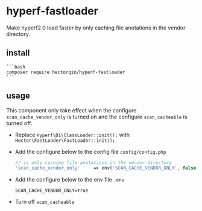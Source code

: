 # hyperf-fastloader

Make hyperf2.0 load faster by only caching file anotations in the vendor directory.

## install

    ```bash
    composer require hectorqin/hyperf-fastloader
    ```

## usage

This component only take effect when the configure `scan_cache_vendor_only` is turned on and the configure `scan_cacheable` is turned off.

- Replace `Hyperf\Di\ClassLoader::init();` with `Hector\FastLoader\FastLoader::init();`

- Add the configure below to the config file `config/config.php`

    ```php
    // is only caching file anotations in the vendor directory
    'scan_cache_vendor_only'     => env('SCAN_CACHE_VENDOR_ONLY', false),
    ```

- Add the configure below to the env file `.env`

    ```env
    SCAN_CACHE_VENDOR_ONLY=true
    ```

- Turn off `scan_cacheable`
